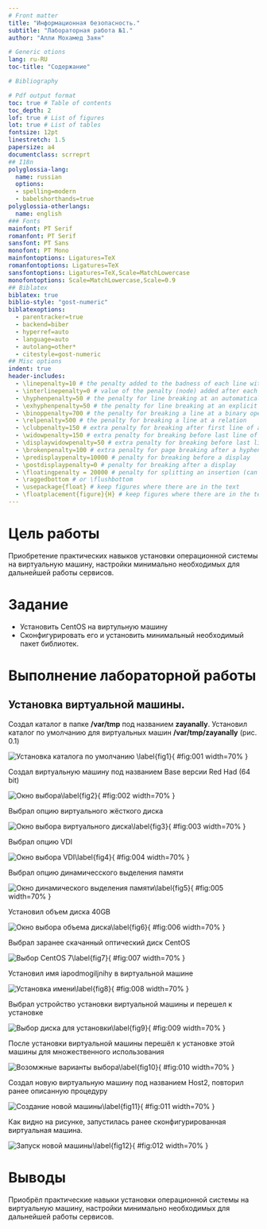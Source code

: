 ```yaml
---
# Front matter
title: "Информационная безопасность."
subtitle: "Лабораторная работа №1."
author: "Алли Мохамед Заян"

# Generic otions
lang: ru-RU
toc-title: "Содержание"

# Bibliography

# Pdf output format
toc: true # Table of contents
toc_depth: 2
lof: true # List of figures
lot: true # List of tables
fontsize: 12pt
linestretch: 1.5
papersize: a4
documentclass: scrreprt
## I18n
polyglossia-lang:
  name: russian
  options:
  - spelling=modern
  - babelshorthands=true
polyglossia-otherlangs:
  name: english
### Fonts
mainfont: PT Serif
romanfont: PT Serif
sansfont: PT Sans
monofont: PT Mono
mainfontoptions: Ligatures=TeX
romanfontoptions: Ligatures=TeX
sansfontoptions: Ligatures=TeX,Scale=MatchLowercase
monofontoptions: Scale=MatchLowercase,Scale=0.9
## Biblatex
biblatex: true
biblio-style: "gost-numeric"
biblatexoptions:
  - parentracker=true
  - backend=biber
  - hyperref=auto
  - language=auto
  - autolang=other*
  - citestyle=gost-numeric
## Misc options
indent: true
header-includes:
  - \linepenalty=10 # the penalty added to the badness of each line within a paragraph (no associated penalty node) Increasing the value makes tex try to have fewer lines in the paragraph.
  - \interlinepenalty=0 # value of the penalty (node) added after each line of a paragraph.
  - \hyphenpenalty=50 # the penalty for line breaking at an automatically inserted hyphen
  - \exhyphenpenalty=50 # the penalty for line breaking at an explicit hyphen
  - \binoppenalty=700 # the penalty for breaking a line at a binary operator
  - \relpenalty=500 # the penalty for breaking a line at a relation
  - \clubpenalty=150 # extra penalty for breaking after first line of a paragraph
  - \widowpenalty=150 # extra penalty for breaking before last line of a paragraph
  - \displaywidowpenalty=50 # extra penalty for breaking before last line before a display math
  - \brokenpenalty=100 # extra penalty for page breaking after a hyphenated line
  - \predisplaypenalty=10000 # penalty for breaking before a display
  - \postdisplaypenalty=0 # penalty for breaking after a display
  - \floatingpenalty = 20000 # penalty for splitting an insertion (can only be split footnote in standard LaTeX)
  - \raggedbottom # or \flushbottom
  - \usepackage{float} # keep figures where there are in the text
  - \floatplacement{figure}{H} # keep figures where there are in the text
---
```


# Цель работы

Приобретение практических навыков установки операционной системы на виртуальную машину, настройки минимально необходимых для
дальнейшей работы сервисов.

# Задание

- Установить CentOS на виртульную машину
- Сконфигурировать его и установить минимальный необходимый пакет библиотек.


# Выполнение лабораторной работы

## Установка виртуальной машины.
Создал каталог в папке $\textbf{/var/tmp}$ под названием $\textbf{zayanally}$.
Установил каталог по умолчанию для виртуальных машин $\textbf{/var/tmp/zayanally}$  (рис. 0.1)  

![Установка каталога по умолчанию $\label{fig1}$](../images/1.png){ #fig:001 width=70% }

Создал виртуальную машину под названием Base версии Red Had (64 bit)

![Окно выбора$\label{fig2}$](../images/2.png){ #fig:002 width=70% }

Выбрал опцию виртуального жёсткого диска  

![Окно выбора виртуального диска$\label{fig3}$](../images/3.png){ #fig:003 width=70% }

Выбрал опцию VDI

![Окно выбора VDI$\label{fig4}$](../images/4.png){ #fig:004 width=70% }

Выбрал опцию динамичесского выделения памяти

![Окно динамического выделения памяти$\label{fig5}$](../images/5.png){ #fig:005 width=70% }

Установил объем диска 40GB

![Окно выбора объема диска$\label{fig6}$](../images/6.png){ #fig:006 width=70% }

Выбрал заранее скачанный оптический диск CentOS

![Выбор CentOS 7$\label{fig7}$](../images/7.png){ #fig:007 width=70% }

Установил имя iapodmogiljnihy в виртуальной машине

![Установка имени$\label{fig8}$](../images/8.png){ #fig:008 width=70% }

Выбрал устройство установки виртуальной машины и перешел к установке

![Выбор диска для установки$\label{fig9}$](../images/9.png){ #fig:009 width=70% }

После установки виртуальной машины перешёл к установке этой машины для множественного использования

![Возомжные варианты выбора$\label{fig10}$](../images/10.png){ #fig:010 width=70% }

Создал новую виртуальную машину под названием Host2, повторил ранее описанную процедуру

![Создание новой машины$\label{fig11}$](../images/11.png){ #fig:011 width=70% }

Как видно на рисунке, запустилась ранее сконфигурированная виртуальная машина.

![Запуск новой машины$\label{fig12}$](../images/12.png){ #fig:012 width=70% }


# Выводы

Приобрёл практические навыки установки операционной системы на виртуальную машину, настройки минимально необходимых для
дальнейшей работы сервисов.
